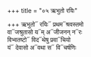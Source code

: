 +++
title = "०५ ऋभुतो रयिः"

+++
ऋभुतो᳓ रयिः᳓ प्रथम᳓श्रवस्तमो  
वा᳓जश्रुतासो य᳓म् अ᳓जीजनन् न᳓रः  
विभ्वतष्टो᳓ विद᳓थेषु प्रवा᳓चियो  
यं᳓ देवासो अ᳓वथा स᳓ वि᳓चर्षणिः